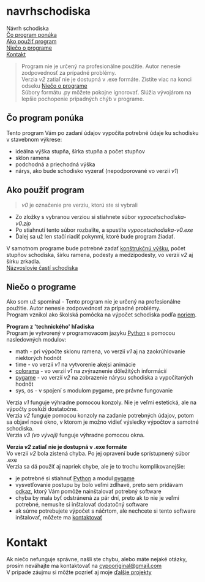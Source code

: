 # navrhschodiska

Návrh schodiska  
[Čo program ponúka](#%C4%8Do-program-pon%C3%BAka)  
[Ako použiť program](#ako-pou%C5%BEi%C5%A5-program)  
[Niečo o programe](#nie%C4%8Do-o-programe)  
[Kontakt](#kontakt)  

> Program nie je určený na profesionálne použitie. Autor nenesie zodpovednosť za prípadné problémy.  
> Verzia *v2* zatiaľ nie je dostupná v .exe formáte. Zistite viac na konci odseku [Niečo o programe](#nie%C4%8Do-o-programe)  
> Súbory formátu .py môžete pokojne ignorovať. Slúžia vývojárom na lepšie pochopenie prípadných chýb v programe.  

## Čo program ponúka
Tento program Vám po zadaní údajov vypočíta potrebné údaje ku schodisku v stavebnom výkrese:
- ideálna výška stupňa, šírka stupňa a počet stupňov
- sklon ramena  
- podchodná a priechodná výška
- nárys, ako bude schodisko vyzerať (nepodporované vo verzií *v1*)

## Ako použiť program  
<!-- **Odporúčam používať [najnovšiu verziu](https://github.com/yungcypo/navrhschodiska/tree/main/navrhschodiska-v2)**  -->
> *v0* je označenie pre verziu, ktorú ste si vybrali
- Zo zložky s vybranou verziou si stiahnete súbor *vypocetschodiska-v0.zip*
- Po stiahnutí tento súbor rozbalíte, a spustíte *vypocetschodiska-v0.exe*
- Ďalej sa už len stačí riadiť pokynmi, ktoré bude program žiadať.

V samotnom programe bude potrebné zadať [konštrukčnú výšku](https://beliana.sav.sk/heslo/konstrukcna-vyska), počet stupňov schodiska, šírku ramena, podesty a medzipodesty, vo verzií *v2* aj šírku zrkadla.  
[Názvoslovie častí schodiska](https://www.novodrevis.sk/encyklopedia/nazvoslovie-technicke-poziadavky/)

## Niečo o programe
Ako som už spomínal - Tento program nie je určený na profesionálne použitie. Autor nenesie zodpovednosť za prípadné problémy.  
Program vznikol ako školská pomôcka na výpočet schodiska podľa [noriem](https://stavbadomu.sk/staviame-rodinny-dom/vypocet-schodiska-podla-stn-73-4130/).  

**Program z 'technického' hľadiska**  
Program je vytvorený v programovacom jazyku [Python](https://www.python.org/) s pomocou nasledovných modulov:  
- math - pri výpočte sklonu ramena, vo verzií *v1* aj na zaokrúhlovanie niektorých hodnôt  
- time - vo verzií *v1* na vytvorenie akejsi animácie  
- [colorama](https://pypi.org/project/colorama/) - vo verzií *v1* na zvýraznenie dôležitých informácií  
- [pygame](https://www.pygame.org/news) - vo verzií *v2* na zobrazenie nárysu schodiska a vypočítaných hodnôt  
- sys, os - v spojení s modulom pygame, pre právne fungovanie  

Verzia *v1* funguje výhradne pomocou konzoly. Nie je veľmi estetická, ale na výpočty poslúži dostatočne.  
Verzia *v2* funguje pomocou konzoly na zadanie potrebných údajov, potom sa objaví nové okno, v ktorom je možno vidieť výsledky výpočtov a samotné schodiska.  
Verzia *v3 (vo vývoji)* funguje výhradne pomocou okna.  

**Verzia *v2* zatiaľ nie je dostupná v .exe formáte**  
Vo verzií *v2* bola zistená chyba. Po jej opravení bude sprístupnený súbor .exe    
Verzia sa dá použiť aj napriek chybe, ale je to trochu komplikovanejšie:
- je potrebné si stiahnuť [Python](https://www.python.org/) a modul [pygame](https://www.pygame.org/news)
- vysvetľovanie postupu by bolo veľmi zdĺhavé, preto sem pridávam [odkaz](https://www.youtube.com/watch?v=EKjALzLLgVs), ktorý Vám pomôže nainštalovať potrebný software
- chyba by mala byť odstránená za pár dní, preto ak to nie je veľmi potrebné, nemusíte si inštalovať dodatočný software
- ak súrne potrebujete výpočet s náčrtom, ale nechcete si tento software inštalovať, môžete ma [kontaktovať](#kontakt)  

# Kontakt
Ak niečo nefunguje správne, našli ste chybu, alebo máte nejaké otázky, prosím neváhajte ma kontaktovať na cypooriginal@gmail.com  
V prípade záujmu si môžte pozrieť aj moje [ďalšie projekty](https://github.com/yungcypo?tab=repositories)
